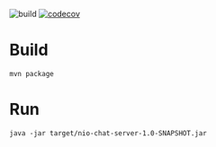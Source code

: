 ![build](https://github.com/klinamen/nio-chat/workflows/build/badge.svg)
[![codecov](https://codecov.io/gh/klinamen/nio-chat/branch/master/graph/badge.svg)](https://codecov.io/gh/klinamen/nio-chat)

# Build

```
mvn package
```

# Run

```
java -jar target/nio-chat-server-1.0-SNAPSHOT.jar
```

